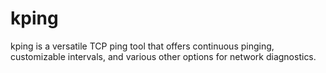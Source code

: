# kping
kping is a versatile TCP ping tool that offers continuous pinging, customizable intervals, and various other options for network diagnostics.
